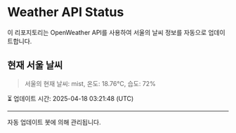 
# Weather API Status

이 리포지토리는 OpenWeather API를 사용하여 서울의 날씨 정보를 자동으로 업데이트합니다.

## 현재 서울 날씨
> 서울의 현재 날씨: mist, 온도: 18.76°C, 습도: 72%

⏳ 업데이트 시간: 2025-04-18 03:21:48 (UTC)

---
자동 업데이트 봇에 의해 관리됩니다.
